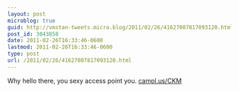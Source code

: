 ```yaml
---
layout: post
microblog: true
guid: http://vmstan-tweets.micro.blog/2011/02/26/41627007817093120.html
post_id: 3043858
date: 2011-02-26T16:33:46-0600
lastmod: 2011-02-26T16:33:46-0600
type: post
url: /2011/02/26/41627007817093120.html
---
```

Why hello there, you sexy access point you.  [campl.us/CKM](http://campl.us/CKM)
